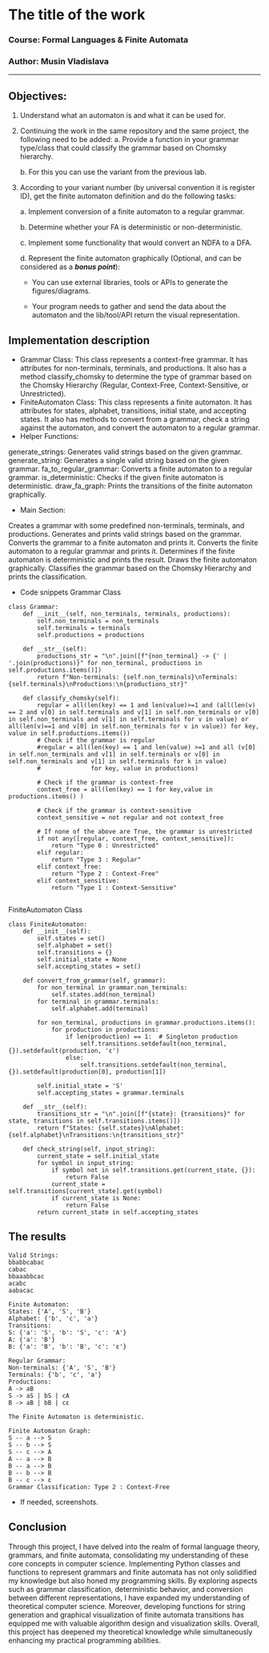# The title of the work

### Course: Formal Languages & Finite Automata
### Author: Musin Vladislava

----




## Objectives:

1. Understand what an automaton is and what it can be used for.

2. Continuing the work in the same repository and the same project, the following need to be added:
    a. Provide a function in your grammar type/class that could classify the grammar based on Chomsky hierarchy.

    b. For this you can use the variant from the previous lab.

3. According to your variant number (by universal convention it is register ID), get the finite automaton definition and do the following tasks:

    a. Implement conversion of a finite automaton to a regular grammar.

    b. Determine whether your FA is deterministic or non-deterministic.

    c. Implement some functionality that would convert an NDFA to a DFA.
    
    d. Represent the finite automaton graphically (Optional, and can be considered as a __*bonus point*__):
      
    - You can use external libraries, tools or APIs to generate the figures/diagrams.
        
    - Your program needs to gather and send the data about the automaton and the lib/tool/API return the visual representation.

## Implementation description

* Grammar Class: This class represents a context-free grammar. It has attributes for non-terminals, terminals, and productions. It also has a method classify_chomsky to determine the type of grammar based on the Chomsky Hierarchy (Regular, Context-Free, Context-Sensitive, or Unrestricted).
* FiniteAutomaton Class: This class represents a finite automaton. It has attributes for states, alphabet, transitions, initial state, and accepting states. It also has methods to convert from a grammar, check a string against the automaton, and convert the automaton to a regular grammar.
* Helper Functions:

generate_strings: Generates valid strings based on the given grammar.
generate_string: Generates a single valid string based on the given grammar.
fa_to_regular_grammar: Converts a finite automaton to a regular grammar.
is_deterministic: Checks if the given finite automaton is deterministic.
draw_fa_graph: Prints the transitions of the finite automaton graphically.

* Main Section:

Creates a  grammar with some predefined non-terminals, terminals, and productions.
Generates and prints valid strings based on the grammar.
Converts the grammar to a finite automaton and prints it.
Converts the finite automaton to a regular grammar and prints it.
Determines if the finite automaton is deterministic and prints the result.
Draws the finite automaton graphically.
Classifies the grammar based on the Chomsky Hierarchy and prints the classification.

* Code snippets 
Grammar Class

```
class Grammar:
    def __init__(self, non_terminals, terminals, productions):
        self.non_terminals = non_terminals
        self.terminals = terminals
        self.productions = productions

    def __str__(self):
        productions_str = "\n".join([f"{non_terminal} -> {' | '.join(productions)}" for non_terminal, productions in self.productions.items()])
        return f"Non-terminals: {self.non_terminals}\nTerminals: {self.terminals}\nProductions:\n{productions_str}"

    def classify_chomsky(self):
        regular = all(len(key) == 1 and len(value)>=1 and (all(len(v) == 2 and v[0] in self.terminals and v[1] in self.non_terminals or v[0] in self.non_terminals and v[1] in self.terminals for v in value) or all(len(v)==1 and v[0] in self.non_terminals for v in value)) for key, value in self.productions.items())
        # Check if the grammar is regular
        #regular = all(len(key) == 1 and len(value) >=1 and all (v[0] in self.non_terminals and v[1] in self.terminals or v[0] in self.non_terminals and v[1] in self.terminals for k in value)
        #              for key, value in productions)

        # Check if the grammar is context-free
        context_free = all(len(key) == 1 for key,value in productions.items() )

        # Check if the grammar is context-sensitive
        context_sensitive = not regular and not context_free

        # If none of the above are True, the grammar is unrestricted
        if not any([regular, context_free, context_sensitive]):
            return "Type 0 : Unrestricted"
        elif regular:
            return "Type 3 : Regular"
        elif context_free:
            return "Type 2 : Context-Free"
        elif context_sensitive:
            return "Type 1 : Context-Sensitive"


```

FiniteAutomaton Class
```
class FiniteAutomaton:
    def __init__(self):
        self.states = set()
        self.alphabet = set()
        self.transitions = {}
        self.initial_state = None
        self.accepting_states = set()

    def convert_from_grammar(self, grammar):
        for non_terminal in grammar.non_terminals:
            self.states.add(non_terminal)
        for terminal in grammar.terminals:
            self.alphabet.add(terminal)

        for non_terminal, productions in grammar.productions.items():
            for production in productions:
                if len(production) == 1:  # Singleton production
                    self.transitions.setdefault(non_terminal, {}).setdefault(production, 'ε')
                else:
                    self.transitions.setdefault(non_terminal, {}).setdefault(production[0], production[1])

        self.initial_state = 'S'
        self.accepting_states = grammar.terminals

    def __str__(self):
        transitions_str = "\n".join([f"{state}: {transitions}" for state, transitions in self.transitions.items()])
        return f"States: {self.states}\nAlphabet: {self.alphabet}\nTransitions:\n{transitions_str}"

    def check_string(self, input_string):
        current_state = self.initial_state
        for symbol in input_string:
            if symbol not in self.transitions.get(current_state, {}):
                return False
            current_state = self.transitions[current_state].get(symbol)
            if current_state is None:
                return False
        return current_state in self.accepting_states
```

## The results
```
Valid Strings:
bbabbcabac
cabac
bbaaabbcac
acabc
aabacac

Finite Automaton:
States: {'A', 'S', 'B'}
Alphabet: {'b', 'c', 'a'}
Transitions:
S: {'a': 'S', 'b': 'S', 'c': 'A'}
A: {'a': 'B'}
B: {'a': 'B', 'b': 'B', 'c': 'ε'}

Regular Grammar:
Non-terminals: {'A', 'S', 'B'}
Terminals: {'b', 'c', 'a'}
Productions:
A -> aB
S -> aS | bS | cA
B -> aB | bB | cε

The Finite Automaton is deterministic.

Finite Automaton Graph:
S -- a --> S
S -- b --> S
S -- c --> A
A -- a --> B
B -- a --> B
B -- b --> B
B -- c --> ε
Grammar Classification: Type 2 : Context-Free
```
* If needed, screenshots.


## Conclusion
Through this project, I have delved into the realm of formal language theory, grammars, and finite automata, consolidating my understanding of these core concepts in computer science. Implementing Python classes and functions to represent grammars and finite automata has not only solidified my knowledge but also honed my programming skills. By exploring aspects such as grammar classification, deterministic behavior, and conversion between different representations, I have expanded my understanding of theoretical computer science. Moreover, developing functions for string generation and graphical visualization of finite automata transitions has equipped me with valuable algorithm design and visualization skills. Overall, this project has deepened my theoretical knowledge while simultaneously enhancing my practical programming abilities.
